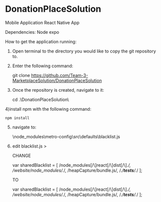 # DonationPlaceSolution
Mobile Application 
React Native App

Dependencies: 
Node
expo

How to get the application running: 

1) Open terminal to the directory you would like to copy the git repository to.

2) Enter the following command: 

    git clone https://github.com/Team-3-MarketplaceSolution/DonationPlaceSolution

3) Once the repository is created, navigate to it: 

    cd .\DonationPlaceSolution\




4)install npm with the following command:

    npm install




5) navigate to:

    \node_modules\metro-config\src\defaults\blacklist.js




6) edit blacklist.js > 

    CHANGE

    var sharedBlacklist = [
    /node_modules[/\\]react[/\\]dist[/\\].*/,
    /website\/node_modules\/.*/,
    /heapCapture\/bundle\.js/,
    /.*\/__tests__\/.*/
    ];

    TO 

    var sharedBlacklist = [
    /node_modules[\/\\]react[\/\\]dist[\/\\].*/,
    /website\/node_modules\/.*/,
    /heapCapture\/bundle\.js/,
    /.*\/__tests__\/.*/
    ];

